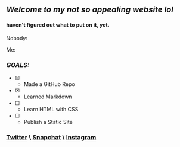 ## *Welcome to my not so appealing website lol*

#### haven't figured out what to put on it, yet.



Nobody:

Me:

### *GOALS:*
- [x] - Made a GitHub Repo
- [x] - Learned Markdown
- [ ] - Learn HTML with CSS
- [ ] - Publish a Static Site
### [Twitter](https://twitter.com/lltejasll) \ [Snapchat](https://snapchat.com/add/lltejasll) \ [Instagram](https://instagram.com/lltejasll)

